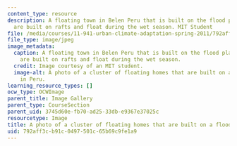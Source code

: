 ```yaml
---
content_type: resource
description: A floating town in Belen Peru that is built on the flood plain. All homes
  are built on rafts and float during the wet season. MIT Student
file: /media/courses/11-941-urban-climate-adaptation-spring-2011/792aff3cb91c0497501c65b69c9fe1a9_village.jpg
file_type: image/jpeg
image_metadata:
  caption: A floating town in Belen Peru that is built on the flood plain. All homes
    are built on rafts and float during the wet season.
  credit: Image courtesy of an MIT student.
  image-alt: A photo of a cluster of floating homes that are built on a flood plain
    in Peru.
learning_resource_types: []
ocw_type: OCWImage
parent_title: Image Gallery
parent_type: CourseSection
parent_uid: 3745d60e-fb70-ad25-33db-e9367e37025c
resourcetype: Image
title: A photo of a cluster of floating homes that are built on a flood plain in Peru
uid: 792aff3c-b91c-0497-501c-65b69c9fe1a9
---
```

